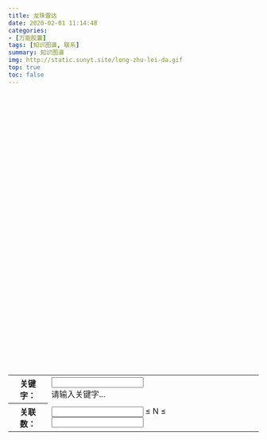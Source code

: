 ```yaml
---
title: 龙珠雷达
date: 2020-02-01 11:14:48
categories:
- [万能胶囊]
tags: [知识图谱, 联系]
summary: 知识图谱
img: http://static.sunyt.site/long-zhu-lei-da.gif
top: true
toc: false
---
```


<div class="graph-container" style="height: 550px;"> <!-- 关系图容器 -->
  <div id="graph" style="height: 100%;"></div> <!-- 关系图 -->
  <table class="search-tool"> <!-- 搜索工具 -->
    <tr>
      <th>关键字：</th>
      <td>
        <input type="text" name="keyword" autocomplete="off" class="icon-right"/> <!-- 关键字输入框 -->
        <i class="fas fa-search"></i> <!-- 放大镜图标 -->
        <div class="result-list">请输入关键字...</div> <!-- 搜索结果列表 -->
        </div>
      </td>
    </tr>
    <tr>
      <th>关联数：</th>
      <td>
        <input type="number" name="min-degree" autocomplete="off"/> <!-- 关联数最小值 -->
        <span class="divider">≤ N ≤</span>
        <input type="number" name="max-degree" autocomplete="off"/> <!-- 关联数最大值 -->
      </td>
    </tr>
  </table>
</div>

<script type="text/javascript" src="/libs/echarts/echarts.min.js"></script>  <!-- 引入 ECharts 库 -->

<script type="text/javascript">
var DEGREE_TO_SHOW_NODE = 1, // 节点的度大于等于这个数值才展示
    DEGREE_TO_SHOW_LABEL = 1; // 节点的度大于等于这个数值才展示标签
var ACTIVE_COLOR = '#E88C30'; // '#E88C30'
var MIN_NODE_SIZE = 10, // 节点大小下限
    MAX_NODE_SIZE = 50, // 节点大小上限
    NODE_SIZE_INCREASE_STEP = 2; // 节点大小增长步长
var DEFAULT_MIN_OPACITY = 0.3, // 透明度下限
    DEFAULT_MAX_OPACITY = 0.96, // 透明度上限
    DEFAULT_MAX_OPACITY_VALUE = 7, // 大于等于该值能达到透明度上限
    OPACITY_INDEX = 2; // 透明度指数，该值越大，透明的节点越多
var SEARCH_DELAY = 200, // 搜索延时，单位毫秒
    MATCHED_NODE_COLOR = '#FF2A68', // 搜索结果中匹配节点的颜色
    MISMATCHED_MAX_OPACITY = 0.5; // 搜索结果中不匹配节点的透明度上限

function loadData(callback) { // 数据加载方法
  $.when($.get('/data/knowledge-base/nodes.json'), $.get('/data/knowledge-base/lines.json')).done(function(nodesResponse, linesResponse) {
    callback({ nodes: nodesResponse[0], lines: linesResponse[0] });
  });
}

function getNodeSize(value) { // 计算节点大小
  return Math.min(MIN_NODE_SIZE + (value - 1) * NODE_SIZE_INCREASE_STEP, MAX_NODE_SIZE);
}

function getNodeOpacity(value, maxOpacity, minOpacity) { // 计算节点透明度
  if (maxOpacity === undefined) maxOpacity = DEFAULT_MAX_OPACITY;
  if (minOpacity === undefined) minOpacity = DEFAULT_MIN_OPACITY;
  return Math.min(minOpacity + Math.pow(value / DEFAULT_MAX_OPACITY_VALUE, OPACITY_INDEX) * (1 - minOpacity), maxOpacity);
}

var myChart, // 图表实例
    data = [], // 存放初始数据
    option; // 图表配置信息

function search(keyword, min, max) { // 搜索
  if (!myChart || !option) return;

  if (!keyword) keyword = $('.graph-container .search-tool input[name="keyword"]').val(); // 获取关键字
  if (!min) min = $('.graph-container .search-tool input[name="min-degree"]').val(); // 获取关联数最小值
  if (!max) max = $('.graph-container .search-tool input[name="max-degree"]').val(); // 获取关联数最大值

  var resultData = JSON.parse(JSON.stringify(data)); // 深拷贝，不改变 data 中的数据

  resultData = resultData.filter(function(item) { // 筛选满足关联数的节点
    return (min === '' || item.value >= parseInt(min)) && (max === '' || item.value <= parseInt(max));
  });

  var $resultList = $('.graph-container .search-tool .result-list');
  if (keyword.length > 0) { // 关键字不为空时进行匹配
    var results = []; // 列表结果
    resultData = resultData.map(function(item) { // 重绘搜索结果数据
      if (item.name.indexOf(keyword) >= 0) { // 匹配
        results.push(item.name); // 添加结果至列表
        return $.extend(item, {
          itemStyle: {
            color: MATCHED_NODE_COLOR, // 设置节点为高亮颜色
            opacity: DEFAULT_MAX_OPACITY // 设置透明度为最大
          },
          label: {
            show: true, // 显示标签
            color: MATCHED_NODE_COLOR // 设置标签为高亮颜色
          }
        });
      } else { // 不匹配
        return $.extend(item, {
          itemStyle: {
            opacity: getNodeOpacity(item.value, MISMATCHED_MAX_OPACITY) // 透明化处理
          }
        });
      }
    });
    if (results.length) { // 如果有结果
      $resultList.text(''); // 先将提示信息清空
      for (var i = 0; i < results.length; i++) { // 生成结果列表
        $resultList.append($('<div>').addClass('item').text(results[i]));
      }
    } else { // 没有结果
      $resultList.text('很遗憾，没有找到结果...');
    }
  } else { // 关键字为空时
    $resultList.text('请输入关键字...');
  }

  option.series[0].data = resultData;
  myChart.setOption(option);
}

$(function() {
  myChart = echarts.init(document.getElementById('graph'));

  myChart.showLoading();

  loadData(function(response) {
    var nodes = response.nodes || []; // 节点信息
    var lines = response.lines || []; // 连线信息

    // 生成分类信息
    var categories = nodes.filter(function(item, index) { // 过滤重复的分类
      for (var i = 0; i < index; i++) if (item.category === nodes.category) return false; // 前面出现过相同的名称
      return true;
    }).map(function(item) {
      return { name: item.category };
    }).sort(function(a, b) { // 按名称排序
      return a.name.localeCompare(b.name);
    });
    categories.push({ name: '其它' }); // 无分类的节点被归类为“其它”

    // 生成图例信息
    var legends = categories.map(function(item) {
      return item.name;
    });

    // 生成节点信息
    data = nodes.filter(function(item, index) { // 过滤名称重复的节点
      for (var i = 0; i < index; i++) if (item.name === nodes[i].name) return false; // 前面出现过相同的名称
      return true;
    }).map(function(item) {
      var name = item.name;

      var value = 0; // 节点的数值
      lines.forEach(function(line) { // 节点的出度、入度之和
        if (name === line.subject || name === line.object) value++;
      });
      if (value === 0) value = 1; // 至少是 1

      var categoryIndex = legends.length - 1; // 分类下标，默认最大值，对应“其它”
      for (var i = 0; i < legends.length; i++) {
        if (item.category === legends[i]) {
          categoryIndex = i;
          break;
        }
      }

      return {
        name: name, // 节点名称
        value: value, // 节点数值
        category: categoryIndex, // 节点分类
        symbolSize: getNodeSize(value), // 节点大小
        itemStyle: { // 图形样式
          opacity: getNodeOpacity(value) // 透明度
        },
        label: { // 标签
          show: value >= DEGREE_TO_SHOW_LABEL // 数值足够大时展示
        },
        link: item.link, // 链接，点击事件时获取
        date: item.date
      };
    }).filter(function(item) {
      return item.value >= DEGREE_TO_SHOW_NODE;
    });

    // 生成连线信息
    var links = lines.map(function(item) {
      return {
        source: item.subject,
        target: item.object,
        value: item.predicate,
        lineStyle: {
          color: item.link ? ACTIVE_COLOR : null
        },
        link: item.link,
        date: item.date
      };
    });

    option = {
      title: {
        text: '知识图谱'
      },
      legend: {
        type: 'scroll',
        top: 30,
        left: 0,
        orient: 'vertical',
        data: legends
      },
      tooltip: {
        position: [100, 0],
        formatter: function(params) {
          var str = '';
          if (params.dataType === 'node') {
            str = params.data.name + '<br/>关联 ' + params.data.value + ' 个节点';
          } else if (params.dataType === 'edge') {
            str = params.data.source + ' ' + params.data.value + ' ' + params.data.target;
          }
          if (params.data.link) {
            if (str.length > 0) str += '<br/>';
            str += '点击查看详情';
          }
          return str;
        }
      },
      series: [{
        type: 'graph',
        layout: 'force',
        force: {
          edgeLength: 30,
          repulsion: 50,
          gravity: .56
        },
        roam: true,
        draggable: true,
        focusNodeAdjacency: true,
        // edgeSymbol: ['none', 'arrow'],
        itemStyle: { // 图形样式
          borderColor: '#fff',
          borderWidth: 1,
          shadowBlur: 10,
          shadowColor: 'rgba(0, 0, 0, 0.3)'
        },
        label: { // 图形上的文本标签
          position: 'right',
          distance: 2,
          formatter: '{b}'
        },
        edgeLabel: { // 关系边上的文本标签
          formatter: '{c}'
        },
        emphasis: {
          lineStyle: {
            width: 4
          }
        },
        categories: categories,
        data: data,
        links: links
        // animation: false
      }]
    };

    myChart.setOption(option);

    myChart.hideLoading();

    myChart.on('click', function(event) { // 绑定点击事件，打开新的标签页跳转至节点 link 指向的地址
      var data = event.data || {};
      var link = data.link;
      if (link) {
        window.open(link, '\_blank');
      }
    });
  });

  // 页面自动滚动至合适位置
  $('html, body').animate({
    scrollTop: 240
  }, 2000);

  // 按关键字搜索
  var timer = null;
  $('.graph-container .search-tool input[name="keyword"]').on('keydown', function(event) {
    $('.graph-container .search-tool .result-list').text('拼命搜索中ing...');
    if (timer) window.clearTimeout(timer); // 清空延时器
    timer = window.setTimeout(function() {
      search(event.target.value);
    }, SEARCH_DELAY); // 延时搜索，防止输入过程卡顿
  });

  // 展示搜索结果列表
  $('.graph-container .search-tool input[name="keyword"]').on('click', function() {
    var $this = $(this);
    var $resultList = $('.graph-container .search-tool .result-list');
    $resultList.show(); // 展示结果列表
    $(document).on('click', function(event) { // 给 document 绑定点击事件
      var $target = $(event.target);
      if ($target.closest($resultList).length || $target.is($this)) { // 如果点击的元素是结果列表或者关键字输入框
        event.stopPropagation(); // 阻止事件冒泡
      } else {
        $resultList.hide(); // 隐藏结果列表
        $(document).unbind('click'); // 解除点击事件
      }
    });
  });

  // 查询结果列表项关联关键字
  $('.graph-container .search-tool .result-list').on('click', '.item', function() {
    var keyword = $(this).text(); // 获取关键字
    $('.graph-container .search-tool input[name="keyword"]').val(keyword); // 将关键字输入框中的内容设置为该关键字
    search(keyword); // 按关键字搜索
    $(this).hide(); // 隐藏结果列表
  });

  // 按关联数筛选
  $('.graph-container .search-tool input[name="min-degree"]').on('keyup', function(event) { // 最小值
    search(undefined, event.target.value);
  });
  $('.graph-container .search-tool input[name="max-degree"]').on('keyup', function(event) { // 最大值
    search(undefined, undefined, event.target.value);
  });
});
</script>

<style type="text/css">
.graph-container {
  position: relative;
}

#articleContent .graph-container table.search-tool,
#articleContent .graph-container table.search-tool tr,
#articleContent .graph-container table.search-tool tr th,
#articleContent .graph-container table.search-tool tr td { /*覆盖 matery.css 中的样式*/
  border: 0 !important;
  background-color: rgba(0, 0, 0, 0);
}

#articleContent .graph-container table.search-tool {
  position: absolute;
  top: 0;
  right: 0;
  width: auto;
}

#articleContent .graph-container table.search-tool th,
#articleContent .graph-container table.search-tool td {
  padding: 3px 0;
  font-size: 14px;
}

#articleContent .graph-container table.search-tool th {
  width: 80px;
  text-align: right;
  font-weight: normal;
}

#articleContent .graph-container table.search-tool tr td input {
  width: 120px;
  height: 20px;
  margin: 0;
  box-sizing: border-box;
  border: 1px solid #aaa;
  border-radius: 3px;
  background-color: #fff;
  padding: 3px;
  font-size: 12px;
}
#articleContent .graph-container table.search-tool tr td input:focus { /*覆盖 materialize.min.css 样式*/
  border: 1px solid #aaa;
  box-shadow: 0 0;
}

#articleContent .graph-container table.search-tool tr td input.icon-right {
  padding-right: 18px;
}

#articleContent .graph-container table.search-tool tr td input[type="number"] {
  width: 36px;
  text-align: center;
}

#articleContent .graph-container table.search-tool tr td input[type="number"]::-webkit-inner-spin-button,
#articleContent .graph-container table.search-tool tr td input[type="number"]::-webkit-outer-spin-button { /*覆盖原生样式*/
  -webkit-appearance: none;
  margin: 0;
}

#articleContent .graph-container table.search-tool tr td span.divider {
  width: 40px;
  display: inline-table;
  background-color: rgba(0, 0, 0, 0);
  text-align: center;
  font-size: 12px;
}

#articleContent .graph-container table.search-tool tr td .fas {
  position: absolute;
  top: 9px;
  right: 7px;
  font-size: 12px;
  color: #aaa;
}

#articleContent .graph-container table.search-tool tr td .result-list {
  position: absolute;
  top: 30px;
  right: 0;
  min-width: 200px;
  max-height: 240px;
  display: none;
  overflow-y: auto;
  border-radius: 6px;
  box-shadow: 0 0 5px #aaa;
  background-color: #fff;
  padding: 10px 0;
  color: #888;
  line-height: 24px;
  text-indent: 10px;
}

#articleContent .graph-container table.search-tool tr td .result-list .item {
  width: 100%;
  padding: 0 10px;
  cursor: pointer;
}
#articleContent .graph-container table.search-tool tr td .result-list .item:hover {
  background-color: #fefede;
}
</style>
